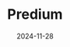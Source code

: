 ---  
layout: startup_page  
title: "Predium"  
id: "predium.de"  
permalink: "/prediumpredium.de11282024/"  
website: "https://www.predium.de/"  
funding_round: "Series A"  
funding_amount: "€13M"  
investors: "Norrsken VC, UVC Partners, b2venture, Mutschler Ventures"  
about: "Predium streamlines compliance for real estate and finance companies by using AI, satellite images, and 3D models to analyze existing data and enrich missing information. It helps clients identify ESG risks and prioritize renovations based on cost, savings potential, and subsidies. This allows for smart transaction and renovation decisions to increase real estate values."  
markets: "Proptech, Real Estate, AI, Software Development, Information Services, Business/Productivity Software, Media and Information Services (B2B), Environmental Services (B2B), Climate Tech, SaaS, Real Estate Technology"  
hq: "Munich, Bavaria, Germany"  
founded_year: "2021"  
linkedin: "https://www.linkedin.com/company/predium-technology"  
twitter: ""  
instagram: ""  
facebook: ""  
crunchbase: "https://www.crunchbase.com/organization/predium"  
pitchbook: "https://pitchbook.com/profiles/company/494627-68"  

date_display: "28-Nov-2024"  
date: "2024-11-28"

# SEO Optimization  
meta_title: "Predium - Series A Funding (€13M)"  
meta_description: "Predium, Predium streamlines compliance for real estate and finance companies by using AI, satellite images, and 3D models to analyze existing data and enrich ..."  
meta_keywords: "Predium, Proptech, Real Estate, AI, Software Development, Information Services, Business/Productivity Software, Media and Information Services (B2B), Environmental Services (B2B), Climate Tech, SaaS, Real Estate Technology, Series A funding"  
canonical_url: "https://startup.projectstartups.com/prediumpredium.de11282024/"  
---